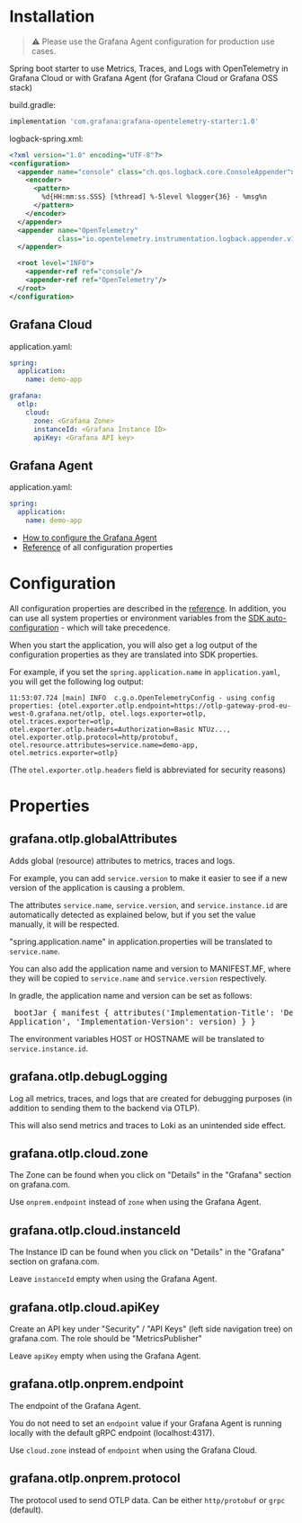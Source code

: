 # Installation
                          
> ⚠️ Please use the Grafana Agent configuration for production use cases. 

Spring boot starter to use Metrics, Traces, and Logs with OpenTelemetry in Grafana Cloud or with Grafana Agent (for Grafana Cloud or Grafana OSS stack) 

build.gradle:
```groovy
implementation 'com.grafana:grafana-opentelemetry-starter:1.0'
```

logback-spring.xml:

```xml
<?xml version="1.0" encoding="UTF-8"?>
<configuration>
  <appender name="console" class="ch.qos.logback.core.ConsoleAppender">
    <encoder>
      <pattern>
        %d{HH:mm:ss.SSS} [%thread] %-5level %logger{36} - %msg%n
      </pattern>
    </encoder>
  </appender>
  <appender name="OpenTelemetry"
            class="io.opentelemetry.instrumentation.logback.appender.v1_0.OpenTelemetryAppender">
  </appender>

  <root level="INFO">
    <appender-ref ref="console"/>
    <appender-ref ref="OpenTelemetry"/>
  </root>
</configuration>
```

## Grafana Cloud

application.yaml:

```yaml
spring:
  application:
    name: demo-app

grafana:
  otlp:
    cloud:
      zone: <Grafana Zone>
      instanceId: <Grafana Instance ID>
      apiKey: <Grafana API key>
```

## Grafana Agent

application.yaml:

```yaml
spring:
  application:
    name: demo-app
```

- [How to configure the Grafana Agent](https://grafana.com/docs/opentelemetry/instrumentation/grafana-agent/)
- [Reference](#properties) of all configuration properties

# Configuration

All configuration properties are described in the [reference](#properties).
In addition, you can use all system properties or environment variables 
from the [SDK auto-configuration](https://github.com/open-telemetry/opentelemetry-java/tree/main/sdk-extensions/autoconfigure) - which will take precedence.

When you start the application, you will also get a log output of the configuration properties as they are translated into SDK properties.

For example, if you set the `spring.application.name` in `application.yaml`,
you will get the following log output:

```
11:53:07.724 [main] INFO  c.g.o.OpenTelemetryConfig - using config properties: {otel.exporter.otlp.endpoint=https://otlp-gateway-prod-eu-west-0.grafana.net/otlp, otel.logs.exporter=otlp, otel.traces.exporter=otlp, otel.exporter.otlp.headers=Authorization=Basic NTUz..., otel.exporter.otlp.protocol=http/protobuf, otel.resource.attributes=service.name=demo-app, otel.metrics.exporter=otlp}
``` 

(The `otel.exporter.otlp.headers` field is abbreviated for security reasons)

# Properties

## grafana.otlp.globalAttributes

Adds global (resource) attributes to metrics, traces and logs.

For example, you can add `service.version` to make it easier to see if a new version of the application is causing a problem.

The attributes `service.name`, `service.version`, and `service.instance.id` are automatically detected as explained below, but if you set the value manually, it will be respected.

"spring.application.name" in application.properties will be translated to `service.name`.

You can also add the application name and version to MANIFEST.MF, where they will be copied to `service.name` and `service.version` respectively.

In gradle, the application name and version can be set as follows: <pre> bootJar { manifest { attributes('Implementation-Title': 'Demo Application', 'Implementation-Version': version) } } </pre> The environment variables HOST or HOSTNAME will be translated to `service.instance.id`.

## grafana.otlp.debugLogging

Log all metrics, traces, and logs that are created for debugging purposes (in addition to sending them to the backend via OTLP).

This will also send metrics and traces to Loki as an unintended side effect.

## grafana.otlp.cloud.zone

The Zone can be found when you click on "Details" in the "Grafana" section on grafana.com.

Use `onprem.endpoint` instead of `zone` when using the Grafana Agent.

## grafana.otlp.cloud.instanceId

The Instance ID can be found when you click on "Details" in the "Grafana" section on grafana.com.

Leave `instanceId` empty when using the Grafana Agent.

## grafana.otlp.cloud.apiKey

Create an API key under "Security" / "API Keys" (left side navigation tree) on grafana.com. The role should be "MetricsPublisher"

Leave `apiKey` empty when using the Grafana Agent.

## grafana.otlp.onprem.endpoint

The endpoint of the Grafana Agent.

You do not need to set an `endpoint` value if your Grafana Agent is running locally with the default gRPC endpoint (localhost:4317).

Use `cloud.zone` instead of `endpoint` when using the Grafana Cloud.

## grafana.otlp.onprem.protocol

The protocol used to send OTLP data. Can be either `http/protobuf` or `grpc` (default).
